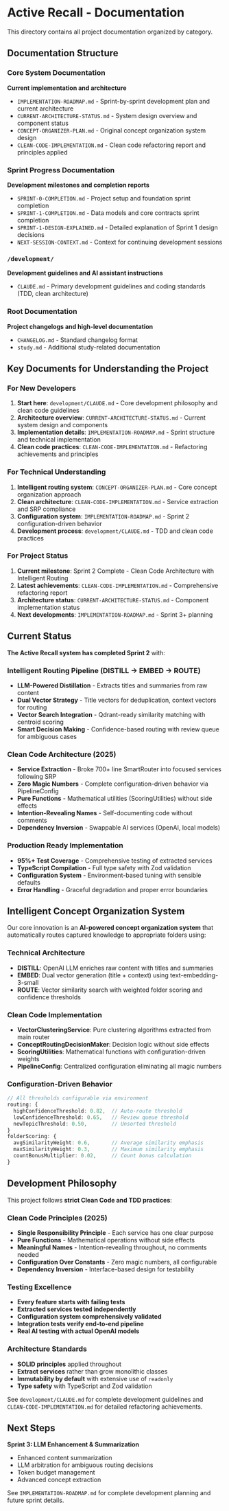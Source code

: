 # Active Recall - Documentation

This directory contains all project documentation organized by category.

## Documentation Structure

### **Core System Documentation**
**Current implementation and architecture**
- `IMPLEMENTATION-ROADMAP.md` - Sprint-by-sprint development plan and current architecture
- `CURRENT-ARCHITECTURE-STATUS.md` - System design overview and component status
- `CONCEPT-ORGANIZER-PLAN.md` - Original concept organization system design
- `CLEAN-CODE-IMPLEMENTATION.md` - Clean code refactoring report and principles applied

### **Sprint Progress Documentation**
**Development milestones and completion reports**
- `SPRINT-0-COMPLETION.md` - Project setup and foundation sprint completion
- `SPRINT-1-COMPLETION.md` - Data models and core contracts sprint completion
- `SPRINT-1-DESIGN-EXPLAINED.md` - Detailed explanation of Sprint 1 design decisions
- `NEXT-SESSION-CONTEXT.md` - Context for continuing development sessions

### `/development/`
**Development guidelines and AI assistant instructions**
- `CLAUDE.md` - Primary development guidelines and coding standards (TDD, clean architecture)

### **Root Documentation**
**Project changelogs and high-level documentation**
- `CHANGELOG.md` - Standard changelog format
- `study.md` - Additional study-related documentation

## Key Documents for Understanding the Project

### For New Developers
1. **Start here**: `development/CLAUDE.md` - Core development philosophy and clean code guidelines
2. **Architecture overview**: `CURRENT-ARCHITECTURE-STATUS.md` - Current system design and components
3. **Implementation details**: `IMPLEMENTATION-ROADMAP.md` - Sprint structure and technical implementation
4. **Clean code practices**: `CLEAN-CODE-IMPLEMENTATION.md` - Refactoring achievements and principles

### For Technical Understanding
1. **Intelligent routing system**: `CONCEPT-ORGANIZER-PLAN.md` - Core concept organization approach
2. **Clean architecture**: `CLEAN-CODE-IMPLEMENTATION.md` - Service extraction and SRP compliance
3. **Configuration system**: `IMPLEMENTATION-ROADMAP.md` - Sprint 2 configuration-driven behavior
4. **Development process**: `development/CLAUDE.md` - TDD and clean code practices

### For Project Status
1. **Current milestone**: Sprint 2 Complete - Clean Code Architecture with Intelligent Routing
2. **Latest achievements**: `CLEAN-CODE-IMPLEMENTATION.md` - Comprehensive refactoring report
3. **Architecture status**: `CURRENT-ARCHITECTURE-STATUS.md` - Component implementation status
4. **Next developments**: `IMPLEMENTATION-ROADMAP.md` - Sprint 3+ planning

## Current Status

**The Active Recall system has completed Sprint 2** with:

### **Intelligent Routing Pipeline (DISTILL → EMBED → ROUTE)**
- **LLM-Powered Distillation** - Extracts titles and summaries from raw content
- **Dual Vector Strategy** - Title vectors for deduplication, context vectors for routing
- **Vector Search Integration** - Qdrant-ready similarity matching with centroid scoring
- **Smart Decision Making** - Confidence-based routing with review queue for ambiguous cases

### **Clean Code Architecture (2025)**
- **Service Extraction** - Broke 700+ line SmartRouter into focused services following SRP
- **Zero Magic Numbers** - Complete configuration-driven behavior via PipelineConfig
- **Pure Functions** - Mathematical utilities (ScoringUtilities) without side effects
- **Intention-Revealing Names** - Self-documenting code without comments
- **Dependency Inversion** - Swappable AI services (OpenAI, local models)

### **Production Ready Implementation**
- **95%+ Test Coverage** - Comprehensive testing of extracted services
- **TypeScript Compilation** - Full type safety with Zod validation
- **Configuration System** - Environment-based tuning with sensible defaults
- **Error Handling** - Graceful degradation and proper error boundaries

## Intelligent Concept Organization System

Our core innovation is an **AI-powered concept organization system** that automatically routes captured knowledge to appropriate folders using:

### **Technical Architecture**
- **DISTILL**: OpenAI LLM enriches raw content with titles and summaries
- **EMBED**: Dual vector generation (title + context) using text-embedding-3-small
- **ROUTE**: Vector similarity search with weighted folder scoring and confidence thresholds

### **Clean Code Implementation**
- **VectorClusteringService**: Pure clustering algorithms extracted from main router
- **ConceptRoutingDecisionMaker**: Decision logic without side effects
- **ScoringUtilities**: Mathematical functions with configuration-driven weights
- **PipelineConfig**: Centralized configuration eliminating all magic numbers

### **Configuration-Driven Behavior**
```typescript
// All thresholds configurable via environment
routing: {
  highConfidenceThreshold: 0.82,  // Auto-route threshold
  lowConfidenceThreshold: 0.65,   // Review queue threshold
  newTopicThreshold: 0.50,        // Unsorted threshold
}
folderScoring: {
  avgSimilarityWeight: 0.6,       // Average similarity emphasis
  maxSimilarityWeight: 0.3,       // Maximum similarity emphasis
  countBonusMultiplier: 0.02,     // Count bonus calculation
}
```

## Development Philosophy

This project follows **strict Clean Code and TDD practices**:

### **Clean Code Principles (2025)**
- **Single Responsibility Principle** - Each service has one clear purpose
- **Pure Functions** - Mathematical operations without side effects
- **Meaningful Names** - Intention-revealing throughout, no comments needed
- **Configuration Over Constants** - Zero magic numbers, all configurable
- **Dependency Inversion** - Interface-based design for testability

### **Testing Excellence**
- **Every feature starts with failing tests**
- **Extracted services tested independently**
- **Configuration system comprehensively validated**
- **Integration tests verify end-to-end pipeline**
- **Real AI testing with actual OpenAI models**

### **Architecture Standards**
- **SOLID principles** applied throughout
- **Extract services** rather than grow monolithic classes
- **Immutability by default** with extensive use of `readonly`
- **Type safety** with TypeScript and Zod validation

See `development/CLAUDE.md` for complete development guidelines and `CLEAN-CODE-IMPLEMENTATION.md` for detailed refactoring achievements.

## Next Steps

**Sprint 3: LLM Enhancement & Summarization**
- Enhanced content summarization
- LLM arbitration for ambiguous routing decisions
- Token budget management
- Advanced concept extraction

See `IMPLEMENTATION-ROADMAP.md` for complete development planning and future sprint details.